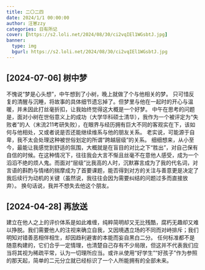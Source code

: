 ```yaml
---
title: 二〇二四
date: 2024/1/1 00:00:00
author: 汪崽zzy
categories: 日有所记
cover: [https://s2.loli.net/2024/08/30/ci2vqIEl1WGsbtJ.jpg]
banner: 
  type: img
  bgurl: https://s2.loli.net/2024/08/30/ci2vqIEl1WGsbtJ.jpg
---
```


## [2024-07-06] 树中梦
不愧说“梦是心头想”，中午想到了小树，晚上就做了个与他相关的梦。
只可惜反复的清醒与沉睡，将故事的具体细节遗忘掉了。但梦里与他在一起时的开心与温暖，并未因此打丝毫折扣，让我始终觉得这大概是一个好梦。
中午在思考的问题是，面对小树在世俗意义上的成功（大学华科硕士清华），我作为一个被评定为“失败者”的人（末流211考研失败），在眼界与经历拥有巨大不同的客观实在下，该如何与他相处，又或者说是否还能继续维系与他的朋友关系。
老实说，可能源于自卑，我不太会处理这种被世俗划定的所谓“跨越层级”的关系。
细细想来，从小至今，最能让我感觉到舒适的氛围，大概就是在盲目的对比之下“胜出”，对自己保有自信的时候。在这种情况下，往往我会大言不惭且丝毫不在意他人感受，成为一个滔滔不绝的烦人鬼。而面对“层级”比我高的人时，沉默寡言成为了我的代名词，对言语的斟酌与情绪的揣摩成为了首要课题，能否得到对方的关注与善意更是决定了我后续行为动机的关键（虽然说，我往往会因为需要纠结的问题过多而直接放弃）。
换句话说，我并不想失去他这个朋友。<br>

## [2024-04-28] 再放送
建立在他人之上的评价体系是如此难缠，纯粹简明却又无比残酷，腐朽无趣却又难以挣脱。我们需要他人的注视来确立自我，又因境遇立场的不同而对峙排斥；我们明知对错善恶相伴相生，却因趋利避害的本能而妄自黑白二分。
任何标准都不是随意构建的，它们合乎一定情理，也清楚自己存有不少局限，但这并不代表我们应当将其视为稀疏平常，认为一切理所应当。或许从使用“好学生”“好孩子”作为参照的那天起，简单的二元分立就已经标识了一个人所能拥有的全部未来。